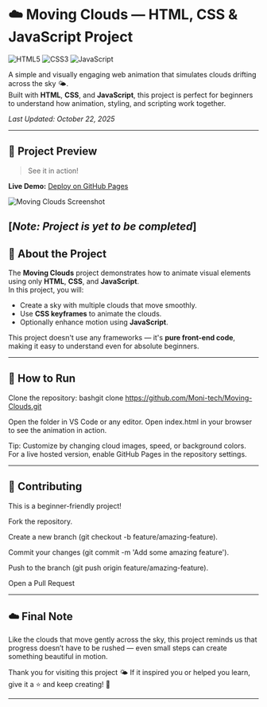 # ☁️ Moving Clouds — HTML, CSS & JavaScript Project

![HTML5](https://img.shields.io/badge/HTML5-E34F26?style=flat&logo=html5&logoColor=white)
![CSS3](https://img.shields.io/badge/CSS3-1572B6?style=flat&logo=css3&logoColor=white)
![JavaScript](https://img.shields.io/badge/JavaScript-F7DF1E?style=flat&logo=javascript&logoColor=black)

A simple and visually engaging web animation that simulates clouds drifting across the sky 🌤️.  
Built with **HTML**, **CSS**, and **JavaScript**, this project is perfect for beginners to understand how animation, styling, and scripting work together.

*Last Updated: October 22, 2025*

---

## 🌟 Project Preview
> See it in action!  

**Live Demo:** [Deploy on GitHub Pages](https://pages.github.com/) 

![Moving Clouds Screenshot](https://via.placeholder.com/800x400/87CEEB/FFFFFF?text=Moving+Clouds+Animation)  

[*Note: Project is yet to be completed*]
---

## 📝 About the Project
The **Moving Clouds** project demonstrates how to animate visual elements using only **HTML**, **CSS**, and **JavaScript**.  
In this project, you will:
- Create a sky with multiple clouds that move smoothly.
- Use **CSS keyframes** to animate the clouds.
- Optionally enhance motion using **JavaScript**.

This project doesn't use any frameworks — it's **pure front-end code**, making it easy to understand even for absolute beginners.


---


## 🚀 How to Run

Clone the repository:
bashgit clone https://github.com/Moni-tech/Moving-Clouds.git

Open the folder in VS Code or any editor.
Open index.html in your browser to see the animation in action.

Tip: Customize by changing cloud images, speed, or background colors. For a live hosted version, enable GitHub Pages in the repository settings.

---

## 🤝 Contributing

This is a beginner-friendly project!

Fork the repository.

Create a new branch (git checkout -b feature/amazing-feature).

Commit your changes (git commit -m 'Add some amazing feature').

Push to the branch (git push origin feature/amazing-feature).

Open a Pull Request

---

## ☁️ Final Note

Like the clouds that move gently across the sky, this project reminds us that progress doesn’t have to be rushed — even small steps can create something beautiful in motion.

Thank you for visiting this project 🌤️
If it inspired you or helped you learn, give it a ⭐ and keep creating! 💙

---







